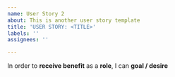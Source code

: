 ```yaml
---
name: User Story 2
about: This is another user story template
title: 'USER STORY: <TITLE>'
labels: ''
assignees: ''

---
```


In order to **receive benefit** as a **role**, I can **goal / desire**
